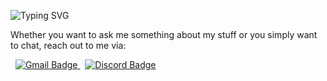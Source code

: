 ![Typing SVG](https://readme-typing-svg.demolab.com?font=Fira+Code&duration=3000&pause=500&repeat=true&width=435&color=F7F7F7FF&lines=Hey,+%20+how's+it+going?;I'm+Saarang.;Welcome+to+my+Github!)

Whether you want to ask me something about my stuff or you simply want to chat, reach out to me via:

  &nbsp;
<a href="mailto:saaranganand2013@gmail.com" target="_blank" rel="noopener noreferrer">
  <img src="https://img.shields.io/badge/Gmail-saaranganand2013%40gmail.com-red?style=for-the-badge&logo=gmail&logoColor=white" alt="Gmail Badge"/>
  </a>
  &nbsp;
<a href="https://discordapp.com/users/359985187582378004" target="_blank" rel="noopener noreferrer">
  <img src="https://img.shields.io/badge/Discord-smugglerman-blue?style=for-the-badge&logo=discord&logoColor=white" alt="Discord Badge"/>
  </a>
<!---
  &nbsp;
  
[![Saarang's GitHub stats](https://github-readme-stats.vercel.app/api?username=saaranganand&theme=apprentice)](https://github.com/anuraghazra/github-readme-stats) <br>
[![Langs](https://github-readme-stats.vercel.app/api/top-langs/?username=saaranganand&layout=compact&theme=apprentice)](https://github.com/anuraghazra/github-readme-stats)
--->
